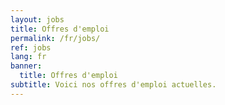 ```yaml
---
layout: jobs
title: Offres d'emploi
permalink: /fr/jobs/
ref: jobs
lang: fr
banner:
  title: Offres d'emploi
subtitle: Voici nos offres d'emploi actuelles.
---
```

